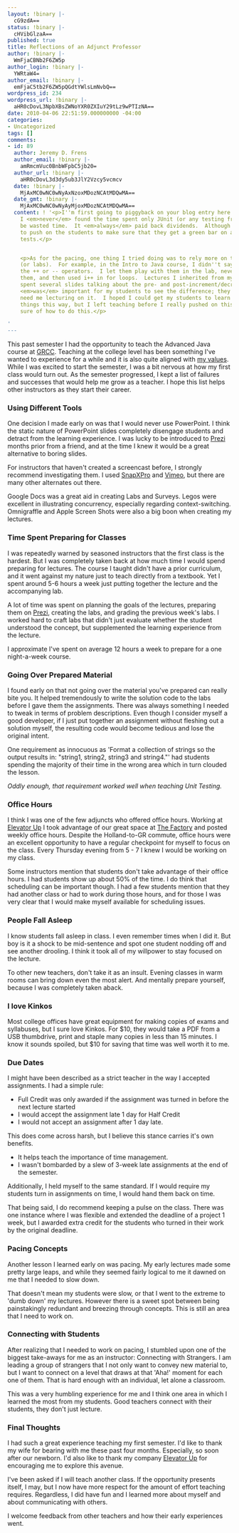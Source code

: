 ```yaml
---
layout: !binary |-
  cG9zdA==
status: !binary |-
  cHVibGlzaA==
published: true
title: Reflections of an Adjunct Professor
author: !binary |-
  WmFjaCBNb2F6ZW5p
author_login: !binary |-
  YWRtaW4=
author_email: !binary |-
  emFjaC5tb2F6ZW5pQGdtYWlsLmNvbQ==
wordpress_id: 234
wordpress_url: !binary |-
  aHR0cDovL3NpbXBsZWNoYXR0ZXIuY29tLz9wPTIzNA==
date: 2010-04-06 22:51:59.000000000 -04:00
categories:
- Uncategorized
tags: []
comments:
- id: 89
  author: Jeremy D. Frens
  author_email: !binary |-
    amRmcmVuc0BnbWFpbC5jb20=
  author_url: !binary |-
    aHR0cDovL3d3dy5ub3JlY2Vzcy5vcmcv
  date: !binary |-
    MjAxMC0wNC0wNyAxNzoxMDozNCAtMDQwMA==
  date_gmt: !binary |-
    MjAxMC0wNC0wNyAyMjoxMDozNCAtMDQwMA==
  content: ! '<p>I''m first going to piggyback on your blog entry here to say that
    I <em>never</em> found the time spent only JUnit (or any testing framework) to
    be wasted time.  It <em>always</em> paid back dividends.  Although you do have
    to push on the students to make sure that they get a green bar on all of their
    tests.</p>


    <p>As for the pacing, one thing I tried doing was to rely more on the textbook
    (or labs).  For example, in the Intro to Java course, I didn''t say anything about
    the ++ or -- operators.  I let them play with them in the lab, never quizzed on
    them, and then used i++ in for loops.  Lectures I inherited from my colleagues
    spent several slides talking about the pre- and post-increment/decrement variations.  It
    <em>was</em> important for my students to see the difference; they just didn''t
    need me lecturing on it.  I hoped I could get my students to learn more substantial
    things this way, but I left teaching before I really pushed on this, so I''m not
    sure of how to do this.</p>

'
---
```

This past semester I had the opportunity to teach the Advanced Java course at [GRCC](http://www.grcc.edu/). Teaching at the college level has been something I've wanted to experience for a while and it is also quite aligned with [my values](/vision-statement). While I was excited to start the semester, I was a bit nervous at how my first class would turn out. As the semester progressed, I kept a list of failures and successes that would help me grow as a teacher. I hope this list helps other instructors as they start their career.

### Using Different Tools ###

One decision I made early on was that I would never use PowerPoint. I think the static nature of PowerPoint slides completely disengage students and detract from the learning experience. I was lucky to be introduced to [Prezi](http://prezi.com/) months prior from a friend, and at the time I knew it would be a great alternative to boring slides.

For instructors that haven't created a screencast before, I strongly recommend investigating them. I used [SnapXPro](http://www.ambrosiasw.com/utilities/snapzprox/) and [Vimeo](http://vimeo.com/), but there are many other alternates out there.

Google Docs was a great aid in creating Labs and Surveys. Legos were excellent in illustrating concurrency, especially regarding context-switching. Omnigraffle and Apple Screen Shots were also a big boon when creating my lectures.

### Time Spent Preparing for Classes ###

I was repeatedly warned by seasoned instructors that the first class is the hardest. But I was completely taken back at how much time I would spend preparing for lectures. The course I taught didn't have a prior curriculum, and it went against my nature just to teach directly from a textbook. Yet I spent around 5-6 hours a week just putting together the lecture and the accompanying lab.

A lot of time was spent on planning the goals of the lectures, preparing them on [Prezi](http://prezi.com/), creating the labs, and grading the previous week's labs. I worked hard to craft labs that didn't just evaluate whether the student understood the concept, but supplemented the learning experience from the lecture.

I approximate I've spent on average 12 hours a week to prepare for a one night-a-week course.

### Going Over Prepared Material ###

I found early on that not going over the material you've prepared can really bite you. It helped tremendously to write the solution code to the labs before I gave them the assignments. There was always something I needed to tweak in terms of problem descriptions. Even though I consider myself a good developer, if I just put together an assignment without fleshing out a solution myself, the resulting code would become tedious and lose the original intent.

One requirement as innocuous as 'Format a collection of strings so the output results in: "string1, string2, string3 and string4."' had students spending the majority of their time in the wrong area which in turn clouded the lesson.

_Oddly enough, that requirement worked well when teaching Unit Testing._

### Office Hours ###

I think I was one of the few adjuncts who offered office hours. Working at [Elevator Up](http://elevatorup.com) I took advantage of our great space at [The Factory](http://workthefactory.com) and posted weekly office hours. Despite the Holland-to-GR commute, office hours were an excellent opportunity to have a regular checkpoint for myself to focus on the class. Every Thursday evening from 5 - 7 I knew I would be working on my class.

Some instructors mention that students don't take advantage of their office hours. I had students show up about 50% of the time. I do think that scheduling can be important though. I had a few students mention that they had another class or had to work during those hours, and for those I was very clear that I would make myself available for scheduling issues.

### People Fall Asleep ###

I know students fall asleep in class. I even remember times when I did it. But boy is it a shock to be mid-sentence and spot one student nodding off and see another drooling. I think it took all of my willpower to stay focused on the lecture.

To other new teachers, don't take it as an insult. Evening classes in warm rooms can bring down even the most alert. And mentally prepare yourself, because I was completely taken aback. 

### I love Kinkos ###

Most college offices have great equipment for making copies of exams and syllabuses, but I sure love Kinkos. For $10, they would take a PDF from a USB thumbdrive, print and staple many copies in less than 15 minutes. I know it sounds spoiled, but $10 for saving that time was well worth it to me.

### Due Dates ###

I might have been described as a strict teacher in the way I accepted assignments. I had a simple rule:

* Full Credit was only awarded if the assignment was turned in before the next lecture started
* I would accept the assignment late 1 day for Half Credit
* I would not accept an assignment after 1 day late.

This does come across harsh, but I believe this stance carries it's own benefits.

* It helps teach the importance of time management.
* I wasn't bombarded by a slew of 3-week late assignments at the end of the semester.

Additionally, I held myself to the same standard. If I would require my students turn in assignments on time, I would hand them back on time.

That being said, I do recommend keeping a pulse on the class. There was one instance where I was flexible and extended the deadline of a project 1 week, but I awarded extra credit for the students who turned in their work by the original deadline.

### Pacing Concepts ###

Another lesson I learned early on was pacing. My early lectures made some pretty large leaps, and while they seemed fairly logical to me it dawned on me that I needed to slow down.

That doesn't mean my students were slow, or that I went to the extreme to 'dumb down' my lectures. However there is a sweet spot between being painstakingly redundant and breezing through concepts. This is still an area that I need to work on.

### Connecting with Students ###

After realizing that I needed to work on pacing, I stumbled upon one of the biggest take-aways for me as an instructor: Connecting with Strangers. I am leading a group of strangers that I not only want to convey new material to, but I want to connect on a level that draws at that 'Aha!' moment for each one of them. That is hard enough with an individual, let alone a classroom.

This was a very humbling experience for me and I think one area in which I learned the most from my students. Good teachers connect with their students, they don't just lecture.

### Final Thoughts ###

I had such a great experience teaching my first semester. I'd like to thank my wife for bearing with me these past four months. Especially, so soon after our newborn. I'd also like to thank my company [Elevator Up](http://elevatorup.com) for encouraging me to explore this avenue.

I've been asked if I will teach another class. If the opportunity presents itself, I may, but I now have more respect for the amount of effort teaching requires. Regardless, I did have fun and I learned more about myself and about communicating with others.

I welcome feedback from other teachers and how their early experiences went.
